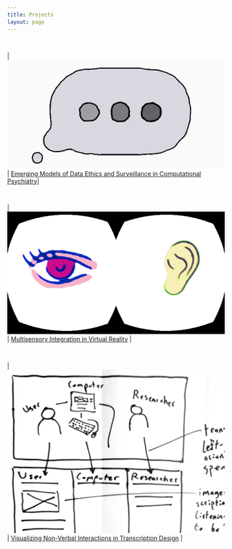 ```yaml
---
title: Projects
layout: page
---
```

<br>

| [![...](/assets/sp_b_d_p.jpg)](/projects/digital-psych) | [Emerging Models of Data Ethics and Surveillance in Computational Psychiatry](/projects/digital-psych)|

<br>

| [![...](/assets/senses-hmd.jpg)](/projects/oculus-senses) | [Multisensory Integration in Virtual Reality](/projects/oculus-senses) |

<br>

| [![...](/assets/hci-t-sq.jpg)](/projects/transcription) | [Visualizing Non-Verbal Interactions in Transcription Design](/projects/transcription) |